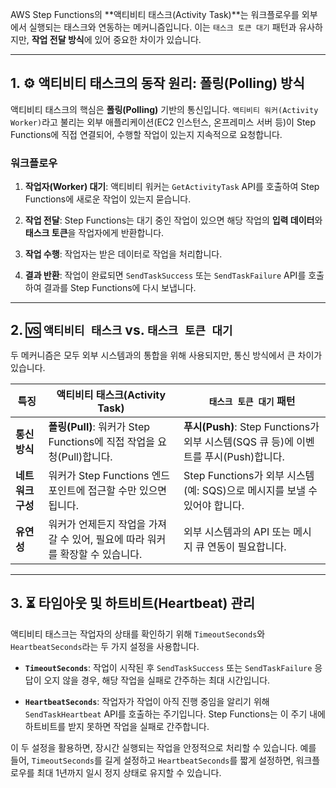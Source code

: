 
AWS Step Functions의 **액티비티 태스크(Activity Task)**는 워크플로우를 외부에서 실행되는 태스크와 연동하는 메커니즘입니다. 이는 `태스크 토큰 대기` 패턴과 유사하지만, **작업 전달 방식**에 있어 중요한 차이가 있습니다.

---

## 1. ⚙️ 액티비티 태스크의 동작 원리: 폴링(Polling) 방식

액티비티 태스크의 핵심은 **폴링(Polling)** 기반의 통신입니다. `액티비티 워커(Activity Worker)`라고 불리는 외부 애플리케이션(EC2 인스턴스, 온프레미스 서버 등)이 Step Functions에 직접 연결되어, 수행할 작업이 있는지 지속적으로 요청합니다.

### 워크플로우

1. **작업자(Worker) 대기**: 액티비티 워커는 `GetActivityTask` API를 호출하여 Step Functions에 새로운 작업이 있는지 묻습니다.
    
2. **작업 전달**: Step Functions는 대기 중인 작업이 있으면 해당 작업의 **입력 데이터**와 **태스크 토큰**을 작업자에게 반환합니다.
    
3. **작업 수행**: 작업자는 받은 데이터로 작업을 처리합니다.
    
4. **결과 반환**: 작업이 완료되면 `SendTaskSuccess` 또는 `SendTaskFailure` API를 호출하여 결과를 Step Functions에 다시 보냅니다.


---

## 2. 🆚 `액티비티 태스크` vs. `태스크 토큰 대기`

두 메커니즘은 모두 외부 시스템과의 통합을 위해 사용되지만, 통신 방식에서 큰 차이가 있습니다.

|특징|**액티비티 태스크(Activity Task)**|**`태스크 토큰 대기` 패턴**|
|---|---|---|
|**통신 방식**|**폴링(Pull)**: 워커가 Step Functions에 직접 작업을 요청(Pull)합니다.|**푸시(Push)**: Step Functions가 외부 시스템(SQS 큐 등)에 이벤트를 푸시(Push)합니다.|
|**네트워크 구성**|워커가 Step Functions 엔드포인트에 접근할 수만 있으면 됩니다.|Step Functions가 외부 시스템(예: SQS)으로 메시지를 보낼 수 있어야 합니다.|
|**유연성**|워커가 언제든지 작업을 가져갈 수 있어, 필요에 따라 워커를 확장할 수 있습니다.|외부 시스템과의 API 또는 메시지 큐 연동이 필요합니다.|

---

## 3. ⏳ 타임아웃 및 하트비트(Heartbeat) 관리

액티비티 태스크는 작업자의 상태를 확인하기 위해 `TimeoutSeconds`와 `HeartbeatSeconds`라는 두 가지 설정을 사용합니다.

- **`TimeoutSeconds`**: 작업이 시작된 후 `SendTaskSuccess` 또는 `SendTaskFailure` 응답이 오지 않을 경우, 해당 작업을 실패로 간주하는 최대 시간입니다.
    
- **`HeartbeatSeconds`**: 작업자가 작업이 아직 진행 중임을 알리기 위해 `SendTaskHeartbeat` API를 호출하는 주기입니다. Step Functions는 이 주기 내에 하트비트를 받지 못하면 작업을 실패로 간주합니다.
    

이 두 설정을 활용하면, 장시간 실행되는 작업을 안정적으로 처리할 수 있습니다. 예를 들어, `TimeoutSeconds`를 길게 설정하고 `HeartbeatSeconds`를 짧게 설정하면, 워크플로우를 최대 1년까지 일시 정지 상태로 유지할 수 있습니다.